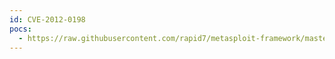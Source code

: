 ```yaml
---
id: CVE-2012-0198
pocs:
  - https://raw.githubusercontent.com/rapid7/metasploit-framework/master/modules/exploits/windows/browser/ibm_tivoli_pme_activex_bof.rb
---
```

